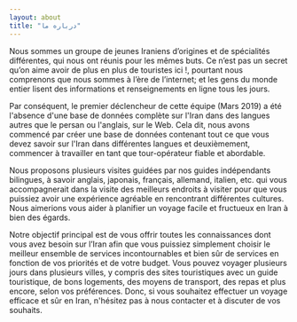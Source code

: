 ```yaml
---
layout: about
title: "درباره ما"
---
```


Nous sommes un groupe de jeunes Iraniens d’origines et de spécialités différentes, qui nous ont réunis pour les mêmes buts. Ce n’est pas un secret qu’on aime avoir de plus en plus de touristes ici !, pourtant nous comprenons que nous sommes à l’ère de l’internet; et les gens du monde entier lisent des informations et renseignements en ligne tous les jours. 

Par conséquent, le premier déclencheur de cette équipe (Mars 2019) a été l'absence d'une base de données complète sur l'Iran dans des langues autres que le persan ou l'anglais, sur le Web. Cela dit, nous avons commencé par créer une base de données contenant tout ce que vous devez savoir sur l'Iran dans différentes langues et deuxièmement, commencer à travailler en tant que tour-opérateur fiable et abordable. 

Nous proposons plusieurs visites guidées par nos guides indépendants bilingues, à savoir anglais, japonais, français, allemand, italien, etc. qui vous accompagnerait dans la visite des meilleurs endroits à visiter pour que vous puissiez avoir une expérience agréable en rencontrant différentes cultures. Nous aimerions vous aider à planifier un voyage facile et fructueux en Iran à bien des égards.

 Notre objectif principal est de vous offrir toutes les connaissances dont vous avez besoin sur l’Iran afin que vous puissiez simplement choisir le meilleur ensemble de services incontournables et bien sûr de services en fonction de vos priorités et de votre budget. Vous pouvez voyager plusieurs jours dans plusieurs villes, y compris des sites touristiques avec un guide touristique, de bons logements, des moyens de transport, des repas et plus encore, selon vos préférences. 
Donc, si vous souhaitez effectuer un voyage efficace et sûr en Iran, n'hésitez pas à nous contacter et à discuter de vos souhaits.